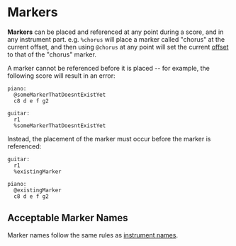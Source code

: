 # Markers**Markers** can be placed and referenced at any point during a score, and in anyinstrument part. e.g. `%chorus` will place a marker called "chorus" at thecurrent offset, and then using `@chorus` at any point will set the current[offset](offset.md) to that of the "chorus" marker.A marker cannot be referenced before it is placed -- for example, the followingscore will result in an error:```aldapiano:  @someMarkerThatDoesntExistYet  c8 d e f g2guitar:  r1  %someMarkerThatDoesntExistYet```Instead, the placement of the marker must occur before the marker is referenced:```aldaguitar:  r1  %existingMarkerpiano:  @existingMarker  c8 d e f g2```## Acceptable Marker NamesMarker names follow the same rules as [instrumentnames](scores-and-parts.md#acceptable-names).
